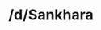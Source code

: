 ---
title: /d/Sankhara
link_onion: http://vworp2mspe566cws.onion/to/dread/1cee63377b
tags:
  - sankhara
---